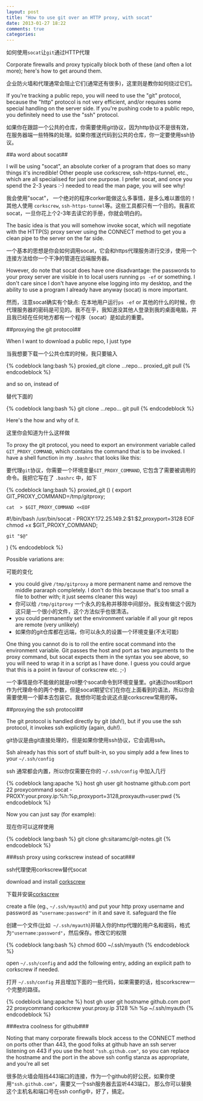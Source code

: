 ```yaml
---
layout: post
title: "How to use git over an HTTP proxy, with socat"
date: 2013-01-27 18:22
comments: true
categories: 
---
```


如何使用```socat```让```git```通过HTTP代理

Corporate firewalls and proxy typically block both of these (and often a lot more); here's how to get around them.

企业防火墙和代理通常会阻止它们(通常还有很多)，这里则是教你如何绕过它们。

If you're tracking a public repo, you will need to use the "git" protocol, because the "http" protocol is not very efficient, and/or requires some special handling on the server side. If you're pushing code to a public repo, you definitely need to use the "ssh" protocol.

如果你在跟踪一个公共的仓库，你需要使用git协议，因为http协议不是很有效，在服务器端一些特殊的处理。如果你推送代码到公共的仓库，你一定要使用ssh协议。

##a word about socat##

I will be using "socat", an absolute corker of a program that does so many things it's incredible! Other people use corkscrew, ssh-https-tunnel, etc., which are all specialised for just one purpose. I prefer socat, and once you spend the 2-3 years :-) needed to read the man page, you will see why!

我会使用"socat"， 一个绝对的程序corker能做这么多事情，是多么难以置信的！ 其他人使用 ```corkscrew```, ```ssh-https-tunnel```等。这些工具都只有一个目的。我喜欢socat，一旦你花上个2-3年去读它的手册，你就会明白的。

The basic idea is that you will somehow invoke socat, which will negotiate with the HTTP(S) proxy server using the CONNECT method to get you a clean pipe to the server on the far side.

一个基本的思想是你会如何调用socat，它会和https代理服务进行交涉，使用一个连接方法给你一个干净的管道在远端服务器。

However, do note that socat does have one disadvantage: the passwords to your proxy server are visible in to local users running ```ps -ef``` or something. I don't care since I don't have anyone else logging into my desktop, and the ability to use a program I already have anyway (socat) is more important.

然而，注意socat确实有个缺点: 在本地用户运行```ps -ef``` or 其他的什么的时候，你代理服务器的密码是可见的。我不在乎，我知道没其他人登录到我的桌面电脑，并且我已经在任何地方都有一个程序（socat）是如此的重要。

##proxying the git protocol##

When I want to download a public repo, I just type

当我想要下载一个公共仓库的时候，我只要输入

{% codeblock lang:bash %}
proxied_git clone ...repo...
proxied_git pull
{% endcodeblock %}

and so on, instead of

替代下面的

{% codeblock lang:bash %}
git clone ...repo...
git pull
{% endcodeblock %}

Here's the how and why of it.

这里你会知道为什么这样做

To proxy the git protocol, you need to export an environment variable called ```GIT_PROXY_COMMAND```, which contains the command that is to be invoked. I have a shell function in my ```.bashrc``` that looks like this:

要代理```git```协议，你需要一个环境变量```GIT_PROXY_COMMAND```, 它包含了需要被调用的命令。我把它写在了 ```.bashrc``` 中，如下

{% codeblock lang:bash %}
proxied_git () 
( 
    export GIT_PROXY_COMMAND=/tmp/gitproxy;

    cat  > $GIT_PROXY_COMMAND <<EOF
#!/bin/bash
/usr/bin/socat - PROXY:172.25.149.2:\$1:\$2,proxyport=3128
EOF
    chmod +x $GIT_PROXY_COMMAND;

    git "$@"
)
{% endcodeblock %}

Possible variations are:

可能的变化

- you could give ```/tmp/gitproxy``` a more permanent name and remove the middle pararaph completely. I don't do this because that's too small a file to bother with; it just seems cleaner this way)
- 你可以给 ```/tmp/gitproxy``` 一个永久的名称并移除中间部分。我没有做这个因为这只是一个很小的文件，这个方法似乎也很清洁。
- you could permanently set the environment variable if all your git repos are remote (very unlikely)
- 如果你的git仓库都在远端，你可以永久的设置一个环境变量(不太可能)

One thing you cannot do is to roll the entire socat command into the environment variable. Git passes the host and port as two arguments to the proxy command, but socat expects them in the syntax you see above, so you will need to wrap it in a script as I have done. I guess you could argue that this is a point in favour of corkscrew etc. ;-)

一个事情是你不能做的就是roll整个socat命令到环境变量里。git通过host和port作为代理命令的两个参数，但是socat期望它们在你在上面看到的语法，所以你会需要使用一个脚本去包装它。我想你可能会说这点是corkscrew常用的等。

##proxying the ssh protocol##

The git protocol is handled directly by git (duh!), but if you use the ssh protocol, it invokes ssh explicitly (again, duh!).

git协议是由git直接处理的，但是如果你使用ssh协议，它会调用ssh。

Ssh already has this sort of stuff built-in, so you simply add a few lines to your ```~/.ssh/config```

ssh 通常都会内置，所以你仅需要在你的 ```~/.ssh/config``` 中加入几行

{% codeblock lang:apache %}
host gh
    user git
    hostname github.com
    port 22
    proxycommand socat - PROXY:your.proxy.ip:%h:%p,proxyport=3128,proxyauth=user:pwd
{% endcodeblock %}

Now you can just say (for example):

现在你可以这样使用

{% codeblock lang:bash %}
git clone gh:sitaramc/git-notes.git
{% endcodeblock %}

###ssh proxy using corkscrew instead of socat###

ssh代理使用corkscrew替代socat

download and install [corkscrew](http://www.agroman.net/corkscrew/)

下载并安装[corkscrew](http://www.agroman.net/corkscrew/)

create a file (eg., ``` ~/.ssh/myauth ```) and put your http proxy username and password as ```"username:password"``` in it and save it.
safeguard the file

创建一个文件(比如``` ~/.ssh/myauth```)并输入你的http代理的用户名和密码，格式为```"username:password"```，然后保存。修改它的权限

{% codeblock lang:bash %}
chmod 600 ~/.ssh/myauth
{% endcodeblock %}

open ```~/.ssh/config``` and add the following entry, adding an explicit path to corkscrew if needed.

打开 ```~/.ssh/config``` 并且增加下面的一些代码，如果需要的话，给scorkscrew一个完整的路径。

{% codeblock lang:apache %}
host gh
    user git
    hostname github.com
    port 22
    proxycommand corkscrew your.proxy.ip 3128 %h %p ~/.ssh/myauth
{% endcodeblock %}

###extra coolness for github###

Noting that many corporate firewalls block access to the CONNECT method on ports other than 443, the good folks at github have an ssh server listening on 443 if you use the host ```"ssh.github.com"```, so you can replace the hostname and the port in the above ssh config stanza as appropriate, and you're all set

很多防火墙会阻挡443端口的连接，作为一个github的好公民，如果你使用```"ssh.github.com"```，需要又一个ssh服务器去监听443端口， 那么你可以替换这个主机名和端口号在ssh config中，好了，搞定。

